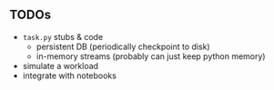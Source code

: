 ## TODOs

* `task.py` stubs & code
    * persistent DB (periodically checkpoint to disk)
    * in-memory streams (probably can just keep python memory)
* simulate a workload
* integrate with notebooks